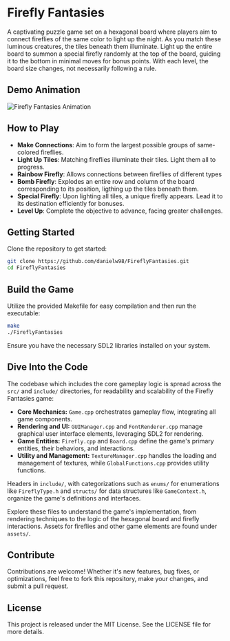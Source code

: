 # Firefly Fantasies

A captivating puzzle game set on a hexagonal board where players aim to connect fireflies of the same color to light up the night. As you match these luminous creatures, the tiles beneath them illuminate. Light up the entire board to summon a special firefly randomly at the top of the board, guiding it to the bottom in minimal moves for bonus points. With each level, the board size changes, not necessarily following a rule.

## Demo Animation

![Firefly Fantasies Animation](https://github.com/danielw98/FireflyFantasies/blob/main/FireflyFantasies.gif?raw=true)

## How to Play

- **Make Connections**: Aim to form the largest possible groups of same-colored fireflies.
- **Light Up Tiles**: Matching fireflies illuminate their tiles. Light them all to progress.
- **Rainbow Firefly**: Allows connections between fireflies of different types
- **Bomb Firefly**: Explodes an entire row and column of the board corresponding to its position, ligthing up the tiles beneath them.
- **Special Firefly**: Upon lighting all tiles, a unique firefly appears. Lead it to its destination efficiently for bonuses.
- **Level Up**: Complete the objective to advance, facing greater challenges.

## Getting Started

Clone the repository to get started:

```bash
git clone https://github.com/danielw98/FireflyFantasies.git
cd FireflyFantasies
```

## Build the Game

Utilize the provided Makefile for easy compilation and then run the executable:

```bash
make
./FireflyFantasies
```

Ensure you have the necessary SDL2 libraries installed on your system.

## Dive Into the Code

The codebase which includes the core gameplay logic is spread across the `src/` and `include/` directories, for readability and scalability of the Firefly Fantasies game:

- **Core Mechanics:** `Game.cpp` orchestrates gameplay flow, integrating all game components.
- **Rendering and UI:** `GUIManager.cpp` and `FontRenderer.cpp` manage graphical user interface elements, leveraging SDL2 for rendering.
- **Game Entities:** `Firefly.cpp` and `Board.cpp` define the game's primary entities, their behaviors, and interactions.
- **Utility and Management:** `TextureManager.cpp` handles the loading and management of textures, while `GlobalFunctions.cpp` provides utility functions.

Headers in `include/`, with categorizations such as `enums/` for enumerations like `FireflyType.h` and `structs/` for data structures like `GameContext.h`, organize the game's definitions and interfaces.

Explore these files to understand the game's implementation, from rendering techniques to the logic of the hexagonal board and firefly interactions. Assets for fireflies and other game elements are found under `assets/`.

## Contribute

Contributions are welcome! Whether it's new features, bug fixes, or optimizations, feel free to fork this repository, make your changes, and submit a pull request.

## License
This project is released under the MIT License. See the LICENSE file for more details.